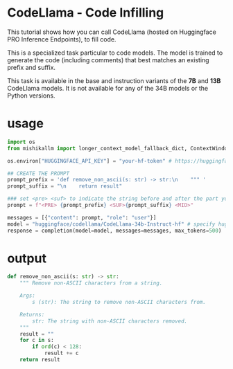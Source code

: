 # CodeLlama - Code Infilling 

This tutorial shows how you can call CodeLlama (hosted on Huggingface PRO Inference Endpoints), to fill code. 

This is a specialized task particular to code models. The model is trained to generate the code (including comments) that best matches an existing prefix and suffix. 

This task is available in the base and instruction variants of the **7B** and **13B** CodeLlama models. It is not available for any of the 34B models or the Python versions.

# usage

```python 
import os
from mishikallm import longer_context_model_fallback_dict, ContextWindowExceededError, completion

os.environ["HUGGINGFACE_API_KEY"] = "your-hf-token" # https://huggingface.co/docs/hub/security-tokens

## CREATE THE PROMPT
prompt_prefix = 'def remove_non_ascii(s: str) -> str:\n    """ '
prompt_suffix = "\n    return result"

### set <pre> <suf> to indicate the string before and after the part you want codellama to fill 
prompt = f"<PRE> {prompt_prefix} <SUF>{prompt_suffix} <MID>"

messages = [{"content": prompt, "role": "user"}]
model = "huggingface/codellama/CodeLlama-34b-Instruct-hf" # specify huggingface as the provider 'huggingface/'
response = completion(model=model, messages=messages, max_tokens=500)
```

# output 
```python
def remove_non_ascii(s: str) -> str:
    """ Remove non-ASCII characters from a string.

    Args:
        s (str): The string to remove non-ASCII characters from.

    Returns:
        str: The string with non-ASCII characters removed.
    """
    result = ""
    for c in s:
        if ord(c) < 128:
            result += c
    return result
```